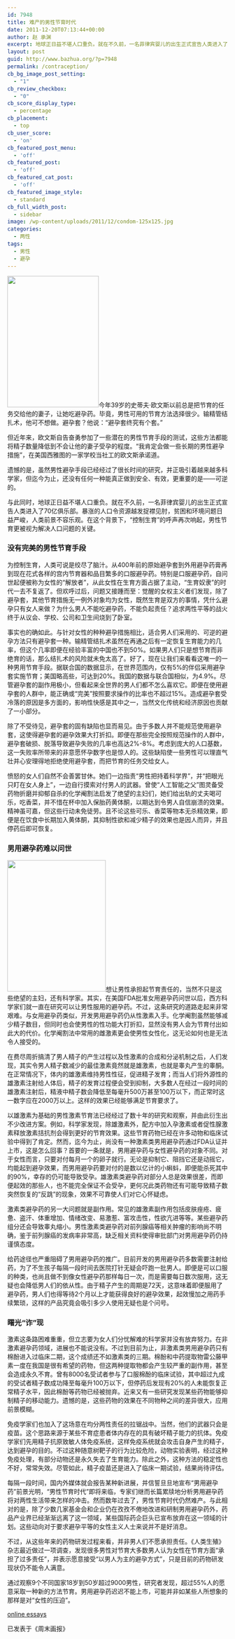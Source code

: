 ```yaml
---
id: 7948
title: 难产的男性节育时代
date: 2011-12-20T07:13:44+00:00
author: 赵 承渊
excerpt: 地球正日益不堪人口重负。就在不久前，一名菲律宾婴儿的出生正式宣告人类进入了70亿俱乐部。暴涨的人口令资源越发捉襟见肘，贫困和环境问题日益严峻，人类前景不容乐观。在这个背景下，“控制生育”的呼声再次响起，男性节育更被视为解决人口问题的关键。
layout: post
guid: http://www.bazhua.org/?p=7948
permalink: /contraception/
cb_bg_image_post_setting:
  - "1"
cb_review_checkbox:
  - "0"
cb_score_display_type:
  - percentage
cb_placement:
  - top
cb_user_score:
  - 'on'
cb_featured_post_menu:
  - 'off'
cb_featured_post:
  - 'off'
cb_featured_cat_post:
  - 'off'
cb_featured_image_style:
  - standard
cb_full_width_post:
  - sidebar
image: /wp-content/uploads/2011/12/condom-125x125.jpg
categories:
  - 两性
tags:
  - 男性
  - 避孕
---
```

[<img class="alignright size-medium wp-image-7980" title="condom" src="/wp-content/uploads/2011/12/condom-209x300.jpg" alt="" width="209" height="300" srcset="/wp-content/uploads/2011/12/condom-209x300.jpg 209w, /wp-content/uploads/2011/12/condom-104x150.jpg 104w, /wp-content/uploads/2011/12/condom.jpg 240w" sizes="(max-width: 209px) 100vw, 209px" />](/wp-content/uploads/2011/12/condom.jpg)今年39岁的史蒂夫·欧文斯以前总是把节育的任务交给他的妻子，让她吃避孕药。毕竟，男性可用的节育方法选择很少。输精管结扎术，他可不想做。避孕套？他说：“避孕套终究有个套。”

但近年来，欧文斯自告奋勇参加了一些潜在的男性节育手段的测试，这些方法都能将精子数量降低到不会让他的妻子受孕的程度。“我肯定会做一些长期的男性避孕措施”，在美国西雅图的一家学校当社工的欧文斯承诺道。

遗憾的是，虽然男性避孕手段已经经过了很长时间的研究，并正吸引着越来越多科学家，但迄今为止，还没有任何一种能真正做到安全、有效，更重要的是——可逆的。

与此同时，地球正日益不堪人口重负。就在不久前，一名菲律宾婴儿的出生正式宣告人类进入了70亿俱乐部。暴涨的人口令资源越发捉襟见肘，贫困和环境问题日益严峻，人类前景不容乐观。在这个背景下，“控制生育”的呼声再次响起，男性节育更被视为解决人口问题的关键。

### 没有完美的男性节育手段

为控制生育，人类可说是绞尽了脑汁。从400年前的原始避孕套到外用避孕药膏再到现在花式各样的宫内节育器和品目繁多的口服避孕药。特别是口服避孕药，自问世起便被称为女性的“解放者”，从此女性在生育方面占据了主动，“生育奴隶”的时代一去不复返了。但欢呼过后，问题又接踵而至：觉醒的女权主义者们发现，除了避孕套，其他节育措施无一例外对象均为女性，既然生育是双方的事情，凭什么避孕只有女人来做？为什么男人不能吃避孕药，不能负起责任？追求两性平等的战火终于从议会、学校、公司和卫生间烧到了卧室。

事实也的确如此。与针对女性的种种避孕措施相比，适合男人们采用的、可逆的避孕方法只有避孕套一种。输精管结扎术虽然在再通之后有一定恢复生育能力的几率，但这个几率即便在经验丰富的中国也不到50%。如果男人们只是想节育而非绝育的话，那么结扎术的风险就未免太高了。好了，现在让我们来看看这唯一的一种男用节育手段。据联合国的数据显示，在世界范围内，仅有5%的伴侣采用避孕套实施节育；美国略高些，可达到20%。我国的数据与联合国相似，为4.9%。尽管避孕套的副作用极小，但看起来全世界的男人们都不怎么喜欢它。即便在使用避孕套的人群中，能正确或“完美”按照要求操作的比率也不超过15%。造成避孕套受冷落的原因是多方面的，影响性快感是其中之一，当然文化传统和经济原因也贡献了一小部分。

除了不受待见，避孕套的固有缺陷也显而易见。由于多数人并不能规范使用避孕套，这使得避孕套的避孕效果大打折扣。即便在那些完全按照规范操作的人群中，避孕套破损、脱落导致避孕失败的几率也高达2%-8%。考虑到庞大的人口基数，这一失败率所带来的非意愿怀孕数字也是惊人的。这些缺陷使一些男性可以理直气壮并心安理得地拒绝使用避孕套，而把节育的任务交给女人。

愤怒的女人们自然不会善罢甘休。她们一边指责“男性把持着科学界”，并“把眼光只盯在女人身上”，一边自行摸索对付男人的武器。曾使“人工智能之父”图灵备受药物折磨并抑郁自杀的化学阉割法启发了绝望的主妇们，她们给出轨的丈夫喝可乐，吃香菜，并不惜在杯中加入保胎药黄体酮，以期达到令男人自信崩溃的效果。精神虽可嘉，但这些行动未免徒劳。且不论这些可乐、香菜等物本无杀精效果，即便是在饮食中长期加入黄体酮，其抑制性欲和减少精子的效果也是因人而异，并且停药后即可恢复。

### 男用避孕药难以问世

[<img src="/wp-content/uploads/2011/12/sperm-225x300.jpg" alt="" title="sperm" width="225" height="300" class="alignright size-medium wp-image-7979" srcset="/wp-content/uploads/2011/12/sperm-225x300.jpg 225w, /wp-content/uploads/2011/12/sperm-112x150.jpg 112w, /wp-content/uploads/2011/12/sperm.jpg 240w" sizes="(max-width: 225px) 100vw, 225px" />](/wp-content/uploads/2011/12/sperm.jpg)想让男性承担起节育责任的，当然不只是这些绝望的主妇，还有科学家。其实，在美国FDA批准女用避孕药问世以后，西方科学家们就一直在研究可以让男性服用的避孕药。不过，这条研究的道路走起来非常艰难。与女用避孕药类似，开发男用避孕药仍从性激素入手。化学阉割虽然能够减少精子数目，但同时也会使男性的性功能大打折扣，显然没有男人会为节育付出如此大的代价。化学阉割法中常用的雌激素更会使男性女性化，这无论如何也是无法令人接受的。

在费尽周折搞清了男人精子的产生过程以及性激素的合成和分泌机制之后，人们发现，其实令男人精子数减少的最佳激素竟然就是雄激素，也就是睾丸产生的睾酮。在正常情况下，体内的雄激素维持男性性征，促进精子发育；而当人们将外源性的雄激素注射给人体后，精子的发育过程便会受到抑制，大多数人在经过一段时间的雄激素注射后，精液中精子数会降低至每毫升500万甚至100万以下，而正常时这一数字应在2000万以上。这样的效果已经能够满足节育要求了。

以雄激素为基础的男性激素节育法已经经过了数十年的研究和观察，并由此衍生出不少改进方案。例如，科学家发现，除雄激素外，配方中加入孕激素或者促性腺激素释放激素拮抗剂会得到更好的节育效果。这些节育药物已经在许多动物和临床试验中得到了肯定。然而，迄今为止，尚没有一种激素类男用避孕药通过FDA认证并上市，这是怎么回事？首要的一条就是，男用避孕药与女性避孕药的对象不同。对于女性而言，只要对付每月一个的卵子就行。无论是抑制它、阻挡它还是动摇它，均能起到避孕效果，而男用避孕药要对付的是数以亿计的小蝌蚪，即便能杀死其中的90%，幸存的仍可能导致受孕。雄激素类避孕药对部分人总是效果很差，而即便起效的那些人，也不能完全保证不会受孕，更何况此类药物还有可能导致精子数突然恢复的“反跳”的现象，效果不可靠使人们对它心怀疑虑。

激素类避孕药的另一大问题就是副作用。常见的雄激素副作用包括皮肤痤疮、疲惫、盗汗、体重增加、情绪改变、易激惹、富攻击性，性欲亢进等等。某些避孕药组分还会导致睾丸缩小。男性激素类避孕药对前列腺癌等相关肿瘤的影响尚不明确，鉴于前列腺癌的发病率非常高，缺乏相关资料使得审批部门对男用避孕药仍持谨慎态度。

给药途径也严重阻碍了男用避孕药的推广。目前开发的男用避孕药多数需要注射给药，为了不生孩子每隔一段时间去医院打针无疑会吓跑一批男人。即便是可以口服的种类，也尚且做不到像女性避孕药那样每日一次，而是需要每日数次服用，这无疑也会降低男人们的依从性。由于精子产生的周期是72天，这意味着即便服用了避孕药，男人们也得等待2个月以上才能获得良好的避孕效果，起效慢加之用药手续繁琐，这样的产品究竟会吸引多少人使用无疑也是个问号。

### 曙光“诈”现

激素这条路困难重重，但立志要为女人们分忧解难的科学家并没有放弃努力。在非激素避孕药领域，进展也不能说没有。不过到目前为止，非激素类男用避孕药只有棉酚进入过临床二期，这个成绩还不如激素类的三期。棉酚和中药提取物雷公藤甲素一度在我国是很有希望的药物，但这两种提取物都会产生较严重的副作用，甚至会造成永久不育。曾有8000名受试者参与了口服棉酚的临床试验，其中超过九成的受试者精子数成功降至每毫升100万以下，但停药后发现有20%的人未能恢复正常精子水平，因此棉酚等药物已经被抛弃。近来又有一些研究发现某些药物能够抑制精子的移动能力。遗憾的是，这些药物的效果在不同物种之间的差异很大，应用前景模糊。

免疫学家们也加入了这场意在均分两性责任的拉锯战中。当然，他们的武器只会是疫苗。这个思路来源于某些不育症患者体内存在的具有破坏精子能力的抗体。免疫学家们先用精子抗原致敏人体免疫系统，这样免疫系统就会攻击自身产生的精子，达到避孕的目的。不过这种随意树靶子的行为比较危险，动物实验表明，经过这种免疫处理，有部分动物还是永久失去了生育能力。除此之外，这种方法的稳定性也不好，常常失效。尽管如此，精子疫苗还是进入了临床一期试验，结果尚待评估。

每隔一段时间，国内外媒体就会报告某种新进展，并信誓旦旦地宣布“男用避孕药”前景光明，“男性节育时代”即将来临，专家们继而长篇累牍地分析男用避孕药将对两性生活带来怎样的冲击。然而数年过去了，男性节育时代仍然难产。与此相对的是，除了少数几家基金会和企业仍在孜孜不倦地改进和研制男用避孕药外，药品产业界已经渐渐远离了这一领域，某些国际药企巨头已宣布放弃在这一领域的计划。这些动向对于要求避孕平等的女性主义人士来说并不是好消息。

不过，从这些年来的药物研发过程来看，并非男人们不愿承担责任。《人类生殖》杂志最近做过一项调查，发现很多男性对节育大多数男人认为女性在节育方面“承担了过多责任”，并表示愿意接受“以男人为主的避孕方式”，只是目前的药物研发现状仍不能令人满意。

通过观察9个不同国家18岁到50岁超过9000男性，研究者发现，超过55%人的愿意采取一种新的方法节育。男用避孕药迟迟不能上市，可能并非如某些人所想象的那样是对“女性的压迫”。

<div class="dnn">
  <p>
    <a href="http://essayprofessionalwriting.com/">online essays</a>
  </p>
</div>

<pre>已发表于《周末画报》</pre>

<div style="display: none">
  zp8497586rq
</div>
